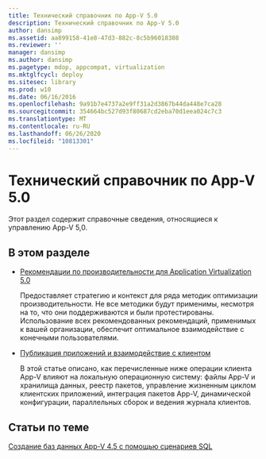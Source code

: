 ```yaml
---
title: Технический справочник по App-V 5.0
description: Технический справочник по App-V 5.0
author: dansimp
ms.assetid: aa899158-41e8-47d3-882c-8c5b96018308
ms.reviewer: ''
manager: dansimp
ms.author: dansimp
ms.pagetype: mdop, appcompat, virtualization
ms.mktglfcycl: deploy
ms.sitesec: library
ms.prod: w10
ms.date: 06/16/2016
ms.openlocfilehash: 9a91b7e4737a2e9ff31a2d3867b44da448e7ca28
ms.sourcegitcommit: 354664bc527d93f80687cd2eba70d1eea024c7c3
ms.translationtype: MT
ms.contentlocale: ru-RU
ms.lasthandoff: 06/26/2020
ms.locfileid: "10813301"
---
```

# Технический справочник по App-V 5.0


Этот раздел содержит справочные сведения, относящиеся к управлению App-V 5,0.

## В этом разделе


-   [Рекомендации по производительности для Application Virtualization 5.0](performance-guidance-for-application-virtualization-50.md)

    Предоставляет стратегию и контекст для ряда методик оптимизации производительности. Не все методики будут применимы, несмотря на то, что они поддерживаются и были протестированы. Использование всех рекомендованных рекомендаций, применимых к вашей организации, обеспечит оптимальное взаимодействие с конечными пользователями.

-   [Публикация приложений и взаимодействие с клиентом](application-publishing-and-client-interaction.md)

    В этой статье описано, как перечисленные ниже операции клиента App-V влияют на локальную операционную систему: файлы App-V и хранилища данных, реестр пакетов, управление жизненным циклом клиентских приложений, интеграция пакетов App-V, динамической конфигурации, параллельных сборок и ведения журнала клиентов.






## Статьи по теме


[Создание баз данных App-V 4.5 с помощью сценариев SQL](../solutions/creating-app-v-45-databases-using-sql-scripting.md)

 

 





